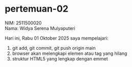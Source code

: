 # pertemuan-02
NIM: 2511500020<br>
Nama: Widya Serena Mulyaputeri

Hari ini, Rabu 01 Oktober 2025 saya mempelajari:
<ol>
    <li>git add, git commit, git push origin main</li>
    <li>browser akan melengkapi elemen atau tag yang hilang</li>
    <li>struktur HTML5 yang lengkap dengan emmet</li>
</ol>
